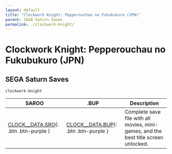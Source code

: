 ```yaml
---
layout: default
title: "Clockwork Knight: Pepperouchau no Fukubukuro (JPN)"
parent: SEGA Saturn Saves
permalink: ./clockwork-knight/
---
```

# Clockwork Knight: Pepperouchau no Fukubukuro (JPN)

## SEGA Saturn Saves

`clockwork-knight`

| SAROO | .BUP | Description |
|------|----------|-------------|
| [CLOCK__DATA.SRO](CLOCK__DATA.SRO){: .btn .btn-purple } | [CLOCK__DATA.BUP](CLOCK__DATA.BUP){: .btn .btn-purple } | Complete save file with all movies, mini-games, and the best title screen unlocked. |
